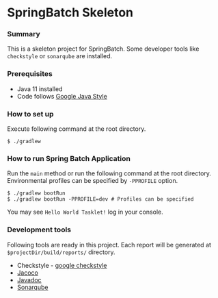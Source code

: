 # SpringBatch Skeleton

### Summary

This is a skeleton project for SpringBatch. Some developer tools like `checkstyle` or `sonarqube` are installed.

### Prerequisites

* Java 11 installed
* Code follows [Google Java Style](https://github.com/google/styleguide)

### How to set up

Execute following command at the root directory.

```Shell
$ ./gradlew
```

### How to run Spring Batch Application

Run the `main` method or run the following command at the root directory. Environmental profiles can be specified by `-PPROFILE` option.

```Shell
$ ./gradlew bootRun
$ ./gradlew bootRun -PPROFILE=dev # Profiles can be specified
```

You may see `Hello World Tasklet!` log in your console.

### Development tools

Following tools are ready in this project. Each report will be generated at `$projectDir/build/reports/` directory.

* Checkstyle - [google checkstyle](https://github.com/checkstyle/checkstyle/blob/master/src/main/resources/google_checks.xml)
* [Jacoco](https://www.jacoco.org/jacoco/trunk/doc/)
* [Javadoc](https://docs.oracle.com/javase/jp/1.5.0/tooldocs/windows/javadoc.html)
* [Sonarqube](https://docs.sonarqube.org/latest/analysis/scan/sonarscanner-for-gradle/)
